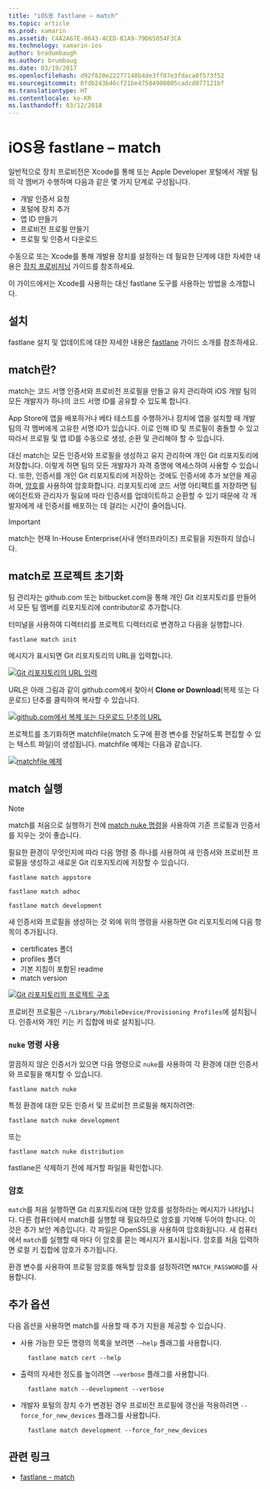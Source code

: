 ```yaml
---
title: "iOS용 fastlane – match"
ms.topic: article
ms.prod: xamarin
ms.assetid: C4A2A67E-0643-4CED-B1A9-79D65054F3CA
ms.technology: xamarin-ios
author: bradumbaugh
ms.author: brumbaug
ms.date: 03/19/2017
ms.openlocfilehash: d92f820e22277148b4de3ff87e3fdaca0f573f52
ms.sourcegitcommit: 0fdb243b46cf21be47584900805cadcd077121bf
ms.translationtype: HT
ms.contentlocale: ko-KR
ms.lasthandoff: 03/12/2018
---
```

# <a name="fastlane-for-ios---match"></a>iOS용 fastlane – match

일반적으로 장치 프로비전은 Xcode를 통해 또는 Apple Developer 포털에서 개발 팀의 각 멤버가 수행하며 다음과 같은 몇 가지 단계로 구성됩니다.

- 개발 인증서 요청
- 포털에 장치 추가
- 앱 ID 만들기
- 프로비전 프로필 만들기
- 프로필 및 인증서 다운로드

수동으로 또는 Xcode를 통해 개발용 장치를 설정하는 데 필요한 단계에 대한 자세한 내용은 [장치 프로비저닝](~/ios/get-started/installation/device-provisioning/index.md) 가이드를 참조하세요.

이 가이드에서는 Xcode를 사용하는 대신 fastlane 도구를 사용하는 방법을 소개합니다.

## <a name="installation"></a>설치

fastlane 설치 및 업데이트에 대한 자세한 내용은 [fastlane](~/ios/deploy-test/provisioning/fastlane/index.md#Installation) 가이드 소개를 참조하세요.

<a name="whatismatch" />

## <a name="what-is-match"></a>match란?

match는 코드 서명 인증서와 프로비전 프로필을 만들고 유지 관리하여 iOS 개발 팀의 모든 개발자가 하나의 코드 서명 ID를 공유할 수 있도록 합니다.

App Store에 앱을 배포하거나 베타 테스트를 수행하거나 장치에 앱을 설치할 때 개발 팀의 각 멤버에게 고유한 서명 ID가 있습니다. 이로 인해 ID 및 프로필이 충돌할 수 있고 따라서 프로필 및 앱 ID를 수동으로 생성, 순환 및 관리해야 할 수 있습니다.

대신 match는 모든 인증서와 프로필을 생성하고 유지 관리하며 개인 Git 리포지토리에 저장합니다. 이렇게 하면 팀의 모든 개발자가 자격 증명에 액세스하여 사용할 수 있습니다. 또한, 인증서를 개인 Git 리포지토리에 저장하는 것에도 인증서에 추가 보안을 제공하며, [암호](#passphrase)를 사용하여 암호화합니다. 리포지토리에 코드 서명 아티팩트를 저장하면 팀 에이전트와 관리자가 필요에 따라 인증서를 업데이트하고 순환할 수 있기 때문에 각 개발자에게 새 인증서를 배포하는 데 걸리는 시간이 줄어듭니다.

> [!IMPORTANT]
> match는 현재 In-House Enterprise(사내 엔터프라이즈) 프로필을 지원하지 않습니다.

<a name="initializing" />

## <a name="initializing-your-project-with-match"></a>match로 프로젝트 초기화

팀 관리자는 github.com 또는 bitbucket.com을 통해 개인 Git 리포지토리를 만들어서 모든 팀 멤버를 리포지토리에 contributor로 추가합니다.

터미널을 사용하여 디렉터리를 프로젝트 디렉터리로 변경하고 다음을 실행합니다.

    fastlane match init

메시지가 표시되면 Git 리포지토리의 URL을 입력합니다.

 [![](match-images/fastlane-image7.png "Git 리포지토리의 URL 입력")](match-images/fastlane-image7.png#lightbox)

URL은 아래 그림과 같이 github.com에서 찾아서 **Clone or Download**(복제 또는 다운로드) 단추를 클릭하여 복사할 수 있습니다.

[![](match-images/fastlane-image6.png "github.com에서 복제 또는 다운로드 단추의 URL")](match-images/fastlane-image6.png#lightbox)

프로젝트를 초기화하면 matchfile(match 도구에 환경 변수를 전달하도록 편집할 수 있는 텍스트 파일)이 생성됩니다. matchfile 예제는 다음과 같습니다.

[![](match-images/fastlane-image8.png "matchfile 예제")](match-images/fastlane-image8.png#lightbox)

<a name="running" />

## <a name="running-match"></a>match 실행

> [!NOTE]
> match를 처음으로 실행하기 전에 [match nuke 명령](#using)을 사용하여 기존 프로필과 인증서를 지우는 것이 좋습니다.

필요한 환경이 무엇인지에 따라 다음 명령 중 하나를 사용하여 새 인증서와 프로비전 프로필을 생성하고 새로운 Git 리포지토리에 저장할 수 있습니다.

    fastlane match appstore

    fastlane match adhoc

    fastlane match development

새 인증서와 프로필을 생성하는 것 외에 위의 명령을 사용하면 Git 리포지토리에 다음 항목이 추가됩니다.

- certificates 폴더
- profiles 폴더
- 기본 지침이 포함된 readme
- match version

[![](match-images/fastlane-image9.png "Git 리포지토리의 프로젝트 구조")](match-images/fastlane-image9.png#lightbox)

프로비전 프로필은 `~/Library/MobileDevice/Provisioning Profiles`에 설치됩니다. 인증서와 개인 키는 키 집합에 바로 설치됩니다.

<a name="using" />

### <a name="using-the-nuke-command"></a>`nuke` 명령 사용

깔끔하지 않은 인증서가 있으면 다음 명령으로 `nuke`를 사용하여 각 환경에 대한 인증서와 프로필을 해지할 수 있습니다.

    fastlane match nuke

특정 환경에 대한 모든 인증서 및 프로비전 프로필을 해지하려면:

    fastlane match nuke development

 또는

    fastlane match nuke distribution

fastlane은 삭제하기 전에 제거할 파일을 확인합니다.

<a name="passphrase" />

### <a name="passphrase"></a>암호

`match`를 처음 실행하면 Git 리포지토리에 대한 암호를 설정하라는 메시지가 나타납니다. 다른 컴퓨터에서 match를 실행할 때 필요하므로 암호를 기억해 두어야 합니다. 이것은 추가 보안 계층입니다. 각 파일은 OpenSSL을 사용하여 암호화됩니다. 새 컴퓨터에서 `match`를 실행할 때 마다 이 암호를 묻는 메시지가 표시됩니다. 암호를 처음 입력하면 로컬 키 집합에 암호가 추가됩니다.

환경 변수를 사용하여 프로필 암호를 해독할 암호를 설정하려면 `MATCH_PASSWORD`를 사용합니다.

<a name="options" />

## <a name="additional-options"></a>추가 옵션

다음 옵션을 사용하면 match를 사용할 때 추가 지원을 제공할 수 있습니다.

- 사용 가능한 모든 명령의 목록을 보려면 `-–help` 플래그를 사용합니다.

        fastlane match cert --help

- 출력의 자세한 정도를 높이려면 `-–verbose` 플래그를 사용합니다.

        fastlane match --development --verbose

- 개발자 포털의 장치 수가 변경된 경우 프로비전 프로필에 갱신을 적용하려면 `--force_for_new_devices` 플래그를 사용합니다.

        fastlane match development --force_for_new_devices

## <a name="related-links"></a>관련 링크

- [fastlane - match](https://github.com/fastlane/fastlane/blob/master/match/README.md)
